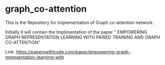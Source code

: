 # graph_co-attention
This is the Repository for Implementation of Graph co-attention network.

Initially it will contain the Implimentation of the paper " EMPOWERING GRAPH REPRESENTATION LEARNING
WITH PAIRED TRAINING AND GRAPH CO-ATTENTION" 

Link: https://paperswithcode.com/paper/empowering-graph-representation-learning-with

